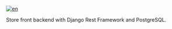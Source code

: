 [![en](https://img.shields.io/badge/lang-en-red.svg)](README.en.md)

Store front backend with Django Rest Framework and PostgreSQL.